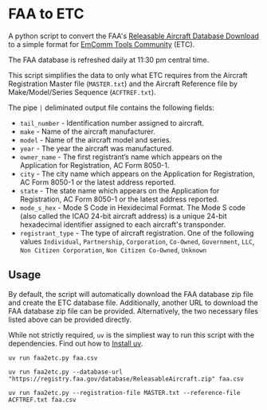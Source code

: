 # FAA to ETC

A python script to convert the FAA's [Releasable Aircraft Database Download](https://www.faa.gov/licenses_certificates/aircraft_certification/aircraft_registry/releasable_aircraft_download) to a simple format for [EmComm Tools Community](https://community.emcommtools.com/) (ETC).

The FAA database is refreshed daily at 11:30 pm central time. 

This script simplifies the data to only what ETC requires from the Aircraft Registration Master file (`MASTER.txt`) and the Aircraft Reference file by Make/Model/Series Sequence (`ACFTREF.txt`).

The pipe `|` deliminated output file contains the following fields:

* `tail_number` - Identification number assigned to aircraft.
* `make` - Name of the aircraft manufacturer.
* `model` - Name of the aircraft model and series.
* `year` - The year the aircraft was manufactured.
* `owner_name` - The first registrant’s name which appears on the Application for Registration, AC Form 8050-1.
* `city` - The city name which appears on the Application for Registration, AC Form 8050-1 or the latest address reported.
* `state` - The state name which appears on the Application for Registration, AC Form 8050-1 or the latest address reported.
* `mode_s_hex` - Mode S Code in Hexidecimal Format. The Mode S code (also called the ICAO 24-bit aircraft address) is a unique 24-bit hexadecimal identifier assigned to each aircraft's transponder.
* `registrant_type` - The type of aircraft registration. One of the following values `Individual`, `Partnership`, `Corporation`, `Co-Owned`, `Government`, `LLC`, `Non Citizen Corporation`, `Non Citizen Co-Owned`, `Unknown`


## Usage

By default, the script will automatically download the FAA database zip file and create the ETC database file. Additionally, another URL to download the FAA database zip file can be provided. Alternatively, the two necessary files listed above can be provided directly.

While not strictly required, `uv` is the simpliest way to run this script with the dependencies. Find out how to [Install uv](https://docs.astral.sh/uv/getting-started/installation/).

`uv run faa2etc.py faa.csv`

`uv run faa2etc.py --database-url "https://registry.faa.gov/database/ReleasableAircraft.zip" faa.csv`

`uv run faa2etc.py --registration-file MASTER.txt --reference-file ACFTREF.txt faa.csv`
